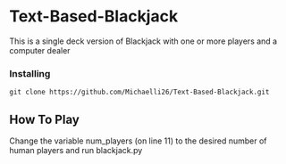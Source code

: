 # Text-Based-Blackjack
This is a single deck version of Blackjack with one or more players and a computer dealer

### Installing
```
git clone https://github.com/Michaelli26/Text-Based-Blackjack.git
```

## How To Play
Change the variable num_players (on line 11) to the desired number of human players and run blackjack.py 